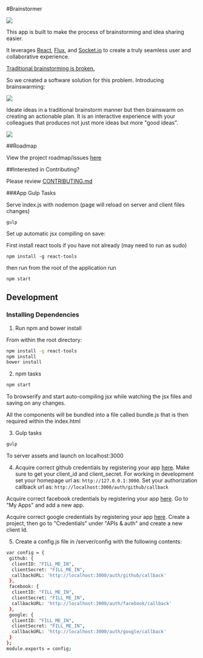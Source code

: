 #Brainstormer

![](http://i.imgur.com/wuEHk5r.png?1)

This app is built to make the process of brainstorming and idea sharing easier.

It leverages [React](https://github.com/facebook/react), [Flux](https://github.com/facebook/flux), and [Socket.io](https://github.com/Automattic/socket.io) to create a truly seamless user and collaborative experience.

[Traditional brainstorming is broken.](https://hbr.org/2014/03/why-you-should-stop-brainstorming)

So we created a software solution for this problem. Introducing brainswarming:

![](http://i.imgur.com/SNeCTR8.png?1)

Ideate ideas in a traditional brainstorm manner but then brainswarm on creating an actionable plan. It is an interactive experience with your colleagues that produces not just more ideas but more "good ideas".

![](http://i.imgur.com/ks6baoL.png?1)

##Roadmap

View the project roadmap/issues [here](https://waffle.io/ejj-brainstorm/brainstorm)

##Interested in Contributing?

Please review [CONTRIBUTING.md](CONTRIBUTING.md)

###App Gulp Tasks

Serve index.js with nodemon (page will reload on server and client files changes)

`gulp`

Set up automatic jsx compiling on save:

First install react tools if you have not already (may need to run as sudo)

`npm install -g react-tools`

then run from the root of the application run

`npm start`

## Development

### Installing Dependencies

1. Run npm and bower install

From within the root directory:

```sh
npm install -g react-tools
npm install
bower install
```

2. npm tasks

```sh
npm start
```

To browserify and start auto-compiling jsx while watching the jsx files and saving on any changes.

All the components will be bundled into a file called bundle.js that is then required within the index.html

3. Gulp tasks

```sh
gulp
```

To server assets and launch on localhost:3000

4. Acquire correct github credentials by registering your app [here](https://github.com/settings/applications). Make sure to get your client_id and client_secret. For working in development set your homepage url as: `http://127.0.0.1:3000`. Set your authorization callback url as: `http://localhost:3000/auth/github/callback`

Acquire correct facebook credentials by registering your app [here](https://developers.facebook.com/). Go to "My Apps" and add a new app.

Acquire correct google credentials by registering your app [here](https://console.developers.google.com/project). Create a project, then go to "Credentials" under "APIs & auth" and create a new client Id.

5. Create a config.js file in /server/config with the following contents:
```sh
var config = {
 github: {
  clientID: "FILL_ME_IN",
  clientSecret: "FILL_ME_IN",
  callbackURL: 'http://localhost:3000/auth/github/callback'
 },
 facebook: {
  clientID: "FILL_ME_IN",
  clientSecret: "FILL_ME_IN",
  callbackURL: 'http://localhost:3000/auth/facebook/callback'
 },
 google: {
  clientID: "FILL_ME_IN",
  clientSecret: "FILL_ME_IN",
  callbackURL: 'http://localhost:3000/auth/google/callback'
 }
};
module.exports = config;
```

